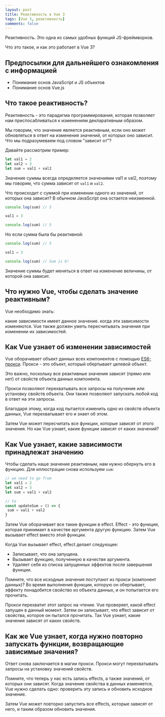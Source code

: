 ```yaml
---
layout: post
title: Реактивность в Vue 3
tags: [Vue 3, реактивность]
comments: false
---
```


Реактивность. Это одна из самых удобных функций JS-фреймворков.

Что это такое, и как это работает в Vue 3?

## Предпосылки для дальнейшего ознакомления с информацией

- Понимание основ JavaScript и JS объектов
- Понимание основ Vue.js

## Что такое реактивность?

Реактивность - это парадигма программирования, которая позволяет нам приспосабливаться к изменениям декларативным
образом.

Мы говорим, что значение является реактивным, если оно может обновляться в ответ на изменения значений, от которых оно
зависит. Что мы подразумеваем под словом "зависит от"?

Давайте рассмотрим пример:

```js
let val1 = 2
let val2 = 3
let sum = val1 + val2
```

Значение суммы всегда определяется значениями val1 и val2, поэтому мы говорим, что сумма зависит от `val1` и `val2`.

Что происходит с суммой при изменении одного из значений, от которых она зависит? В обычном JavaScript она остается неизменной.

```js
console.log(sum) // 5

val1 = 3

console.log(sum) // 5
```

Но если сумма была бы реактивной:

```js
console.log(sum) // 5

val1 = 3

console.log(sum) // Sum is 6!
```

Значение суммы будет меняться в ответ на изменение величины, от которой она зависит.

## Что нужно Vue, чтобы сделать значение реактивным?

Vue необходимо знать:

какие зависимости имеет данное значение.
когда эти зависимости изменяются.
Vue также должен уметь пересчитывать значения при изменении их зависимостей.

## Как Vue узнает об изменении зависимостей

Vue оборачивает объект данных всех компонентов с помощью [ES6-прокси](https://developer.mozilla.org/en-US/docs/Web/JavaScript/Reference/Global_Objects/Proxy). Прокси - это объект, который обертывает целевой объект.

Это важно, поскольку все реактивные значения зависят (прямо или нет) от свойств объекта данных компонента.

Прокси позволяют перехватывать все запросы на получение или установку свойств объекта. Они также позволяют запускать любой код в ответ на эти запросы.

Благодаря этому, когда код пытается изменить одно из свойств объекта данных, Vue перехватывает его и знает об этом.

Затем Vue может пересчитать все функции, которые зависят от этого значения. Но как Vue узнает, какие функции зависят от каких значений?

## Как Vue узнает, какие зависимости принадлежат значению

Чтобы сделать наше значение реактивным, нам нужно обернуть его в функцию. Для иллюстрации снова используем `sum`:

```js
// we need to go from
let val1 = 2
let val2 = 3
let sum = val1 + val2

// to
const updateSum = () => {
 sum = val1 + val2
}
```

Затем Vue оборачивает все такие функции в effect. Effect - это функция, которая принимает в качестве аргумента другую
функцию. Затем Vue вызывает effect вместо этой функции.

Когда Vue вызывает effect, effect делает следующее:

- Записывает, что она запущена.
- Вызывает функцию, полученную в качестве аргумента.
- Удаляет себя из списка запущенных эффектов после завершения функции.

Помните, что все исходные значения поступают из прокси (компонент данных)? Во время выполнения функции, которую он
обертывает, эффекту понадобится свойство из объекта данных, и он попытается его прочитать.

Прокси перехватит этот запрос на чтение. Vue проверяет, какой effect запущен в данный момент. Затем он записывает, что
effect зависит от свойства, которое он пытался прочитать. Так Vue узнает, какие значения зависят от каких свойств.

## Как же Vue узнает, когда нужно повторно запускать функции, возвращающие зависимые значения?

Ответ снова заключается в магии прокси. Прокси могут перехватывать запросы на установку значений свойств.

Помните, что теперь у нас есть запись effects, а также значений, от которых они зависят. Когда значение свойства в
данных изменяется, Vue нужно сделать одно: проверить эту запись и обновить исходное значение.

Затем Vue может повторно запустить все effects, которые зависят от него, и таким образом обновить значения.